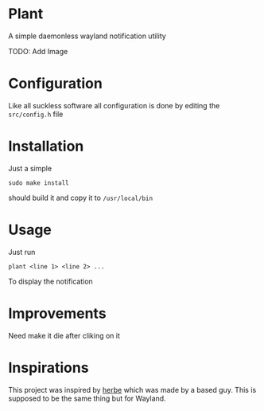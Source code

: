 # Plant
A simple daemonless wayland notification utility 

TODO: Add Image

# Configuration
Like all suckless software all configuration is done by editing the `src/config.h` file

# Installation
Just a simple
```
sudo make install
```
should build it and copy it to `/usr/local/bin`

# Usage
Just run
```
plant <line 1> <line 2> ...
```
To display the notification

# Improvements
Need make it die after cliking on it

# Inspirations
This project was inspired by [herbe](https://freetype.org/freetype2/docs/tutorial/step2.html) which was made by a based guy. This is supposed to be the same thing but for Wayland.
